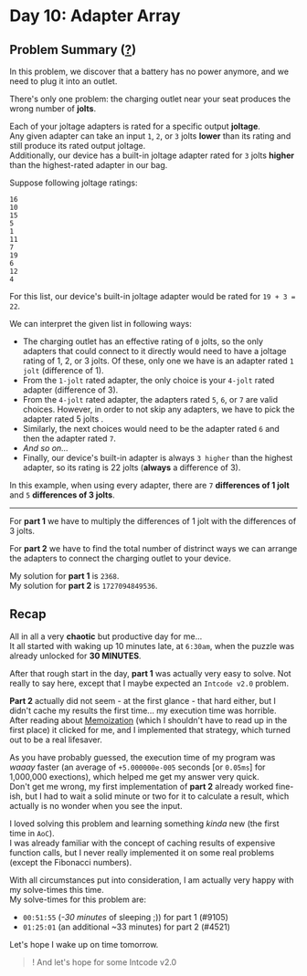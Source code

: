 # Day 10: Adapter Array
## Problem Summary ([?](https://adventofcode.com/2020/day/10))

In this problem, we discover that a battery has no power anymore, and we need to plug it into an outlet.

There's only one problem: the charging outlet near your seat produces the wrong number of **jolts**.

Each of your joltage adapters is rated for a specific output **joltage**.  
Any given adapter can take an input `1`, `2`, or `3` jolts **lower** than its rating and still produce its rated output joltage.  
Additionally, our device has a built-in joltage adapter rated for `3` jolts **higher** than the highest-rated adapter in our bag.

Suppose following joltage ratings:
```
16
10
15
5
1
11
7
19
6
12
4
```

For this list, our device's built-in joltage adapter would be rated for `19 + 3 = 22`.

We can interpret the given list in following ways:
- The charging outlet has an effective rating of `0` jolts, so the only adapters that could connect to it directly would need to have a joltage rating of 1, 2, or 3 jolts. Of these, only one we have is an adapter rated `1 jolt` (difference of 1).
- From the `1-jolt` rated adapter, the only choice is your `4-jolt` rated adapter (difference of 3).
- From the `4-jolt` rated adapter, the adapters rated `5`, `6`, or `7` are valid choices. However, in order to not skip any adapters, we have to pick the adapter rated 5 jolts .
- Similarly, the next choices would need to be the adapter rated `6` and then the adapter rated `7`.
- *And so on...*
- Finally, our device's built-in adapter is always `3 higher` than the highest adapter, so its rating is 22 jolts (**always** a difference of 3).

In this example, when using every adapter, there are `7` **differences of 1 jolt** and `5` **differences of 3 jolts**.

---
For **part 1** we have to multiply the differences of 1 jolt with the differences of 3 jolts.

For **part 2** we have to find the total number of distrinct ways we can arrange the adapters to connect the charging outlet to your device.

My solution for **part 1** is `2368`.  
My solution for **part 2** is `1727094849536`.  

## Recap
All in all a very **chaotic** but productive day for me...  
It all started with waking up 10 minutes late, at `6:30am`, when the puzzle was already unlocked for **30 MINUTES**.

After that rough start in the day, **part 1** was actually very easy to solve. Not really to say here, except that I maybe expected an `Intcode v2.0` problem.

**Part 2** actually did not seem - at the first glance - that hard either, but I didn't cache my results the first time... my execution time was horrible.  
After reading about [Memoization](https://en.wikipedia.org/wiki/Memoization) (which I shouldn't have to read up in the first place) it clicked for me, and I implemented that strategy, which turned out to be a real lifesaver.

As you have probably guessed, the execution time of my program was *waaay* faster (an average of `+5.000000e-005` seconds [or `0.05ms`] for 1,000,000 exections), which helped me get my answer very quick.  
Don't get me wrong, my first implementation of **part 2** already worked fine-ish, but I had to wait a solid minute or two for it to calculate a result, which actually is no wonder when you see the input.

I loved solving this problem and learning something *kinda* new (the first time in `AoC`).  
I was already familiar with the concept of caching results of expensive function calls, but I never really implemented it on some real problems (except the Fibonacci numbers). 

With all circumstances put into consideration, I am actually very happy with my solve-times this time.  
My solve-times for this problem are:
- `00:51:55` (*-30 minutes* of sleeping ;)) for part 1 (#9105)
- `01:25:01` (an additional ~33 minutes) for part 2 (#4521)

Let's hope I wake up on time tomorrow.  
>! And let's hope for some Intcode v2.0
